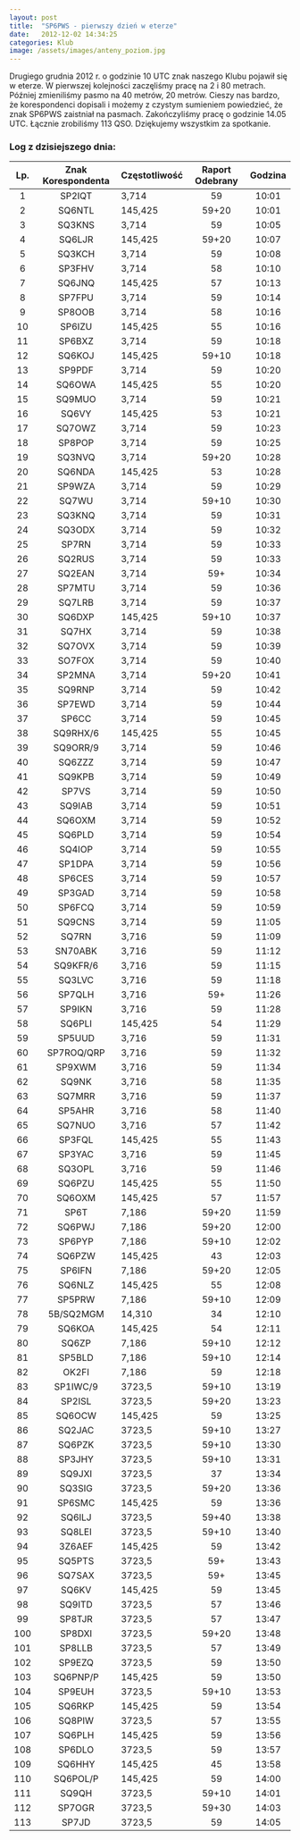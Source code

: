 ```yaml
---
layout: post
title:  "SP6PWS - pierwszy dzień w eterze"
date:   2012-12-02 14:34:25
categories: Klub
image: /assets/images/anteny_poziom.jpg
---
```


Drugiego grudnia 2012 r. o godzinie 10 UTC znak naszego Klubu pojawił się w eterze. W pierwszej kolejności zaczęliśmy pracę na 2 i 80 metrach. Później zmieniliśmy pasmo na 40 metrów, 20 metrów. Cieszy nas bardzo, że korespondenci dopisali i możemy z czystym sumieniem powiedzieć, że znak SP6PWS zaistniał na pasmach. Zakończyliśmy pracę o godzinie 14.05 UTC. Łącznie zrobiliśmy 113 QSO. Dziękujemy wszystkim za spotkanie.

### Log z dzisiejszego dnia:

| Lp. | Znak Korespondenta | Częstotliwość | Raport Odebrany | Godzina |
|:---:|:------------------:|:--------------|:---------------:|:-------:|
| 1   | SP2IQT             | 3,714         | 59              | 10:01   |
| 2   | SQ6NTL             | 145,425       | 59+20           | 10:01   |
| 3   | SQ3KNS             | 3,714         | 59              | 10:05   |
| 4   | SQ6LJR             | 145,425       | 59+20           | 10:07   |
| 5   | SQ3KCH             | 3,714         | 59              | 10:08   |
| 6   | SP3FHV             | 3,714         | 58              | 10:10   |
| 7   | SQ6JNQ             | 145,425       | 57              | 10:13   |
| 8   | SP7FPU             | 3,714         | 59              | 10:14   |
| 9   | SP8OOB             | 3,714         | 58              | 10:16   |
| 10  | SP6IZU             | 145,425       | 55              | 10:16   |
| 11  | SP6BXZ             | 3,714         | 59              | 10:18   |
| 12  | SQ6KOJ             | 145,425       | 59+10           | 10:18   |
| 13  | SP9PDF             | 3,714         | 59              | 10:20   |
| 14  | SQ6OWA             | 145,425       | 55              | 10:20   |
| 15  | SQ9MUO             | 3,714         | 59              | 10:21   |
| 16  | SQ6VY              | 145,425       | 53              | 10:21   |
| 17  | SQ7OWZ             | 3,714         | 59              | 10:23   |
| 18  | SP8POP             | 3,714         | 59              | 10:25   |
| 19  | SQ3NVQ             | 3,714         | 59+20           | 10:28   |
| 20  | SQ6NDA             | 145,425       | 53              | 10:28   |
| 21  | SP9WZA             | 3,714         | 59              | 10:29   |
| 22  | SQ7WU              | 3,714         | 59+10           | 10:30   |
| 23  | SQ3KNQ             | 3,714         | 59              | 10:31   |
| 24  | SQ3ODX             | 3,714         | 59              | 10:32   |
| 25  | SP7RN              | 3,714         | 59              | 10:33   |
| 26  | SQ2RUS             | 3,714         | 59              | 10:33   |
| 27  | SQ2EAN             | 3,714         | 59+             | 10:34   |
| 28  | SP7MTU             | 3,714         | 59              | 10:36   |
| 29  | SQ7LRB             | 3,714         | 59              | 10:37   |
| 30  | SQ6DXP             | 145,425       | 59+10           | 10:37   |
| 31  | SQ7HX              | 3,714         | 59              | 10:38   |
| 32  | SQ7OVX             | 3,714         | 59              | 10:39   |
| 33  | SO7FOX             | 3,714         | 59              | 10:40   |
| 34  | SP2MNA             | 3,714         | 59+20           | 10:41   |
| 35  | SQ9RNP             | 3,714         | 59              | 10:42   |
| 36  | SP7EWD             | 3,714         | 59              | 10:44   |
| 37  | SP6CC              | 3,714         | 59              | 10:45   |
| 38  | SQ9RHX/6           | 145,425       | 55              | 10:45   |
| 39  | SQ9ORR/9           | 3,714         | 59              | 10:46   |
| 40  | SQ6ZZZ             | 3,714         | 59              | 10:47   |
| 41  | SQ9KPB             | 3,714         | 59              | 10:49   |
| 42  | SP7VS              | 3,714         | 59              | 10:50   |
| 43  | SQ9IAB             | 3,714         | 59              | 10:51   |
| 44  | SQ6OXM             | 3,714         | 59              | 10:52   |
| 45  | SQ6PLD             | 3,714         | 59              | 10:54   |
| 46  | SQ4IOP             | 3,714         | 59              | 10:55   |
| 47  | SP1DPA             | 3,714         | 59              | 10:56   |
| 48  | SP6CES             | 3,714         | 59              | 10:57   |
| 49  | SP3GAD             | 3,714         | 59              | 10:58   |
| 50  | SP6FCQ             | 3,714         | 59              | 10:59   |
| 51  | SQ9CNS             | 3,714         | 59              | 11:05   |
| 52  | SQ7RN              | 3,716         | 59              | 11:09   |
| 53  | SN70ABK            | 3,716         | 59              | 11:12   |
| 54  | SQ9KFR/6           | 3,716         | 59              | 11:15   |
| 55  | SQ3LVC             | 3,716         | 59              | 11:18   |
| 56  | SP7QLH             | 3,716         | 59+             | 11:26   |
| 57  | SP9IKN             | 3,716         | 59              | 11:28   |
| 58  | SQ6PLI             | 145,425       | 54              | 11:29   |
| 59  | SP5UUD             | 3,716         | 59              | 11:31   |
| 60  | SP7ROQ/QRP         | 3,716         | 59              | 11:32   |
| 61  | SP9XWM             | 3,716         | 59              | 11:34   |
| 62  | SQ9NK              | 3,716         | 58              | 11:35   |
| 63  | SQ7MRR             | 3,716         | 59              | 11:37   |
| 64  | SP5AHR             | 3,716         | 58              | 11:40   |
| 65  | SQ7NUO             | 3,716         | 57              | 11:42   |
| 66  | SP3FQL             | 145,425       | 55              | 11:43   |
| 67  | SP3YAC             | 3,716         | 59              | 11:45   |
| 68  | SQ3OPL             | 3,716         | 59              | 11:46   |
| 69  | SQ6PZU             | 145,425       | 55              | 11:50   |
| 70  | SQ6OXM             | 145,425       | 57              | 11:57   |
| 71  | SP6T               | 7,186         | 59+20           | 11:59   |
| 72  | SQ6PWJ             | 7,186         | 59+20           | 12:00   |
| 73  | SP6PYP             | 7,186         | 59+10           | 12:02   |
| 74  | SQ6PZW             | 145,425       | 43              | 12:03   |
| 75  | SP6IFN             | 7,186         | 59+20           | 12:05   |
| 76  | SQ6NLZ             | 145,425       | 55              | 12:08   |
| 77  | SP5PRW             | 7,186         | 59+10           | 12:09   |
| 78  | 5B/SQ2MGM          | 14,310        | 34              | 12:10   |
| 79  | SQ6KOA             | 145,425       | 54              | 12:11   |
| 80  | SQ6ZP              | 7,186         | 59+10           | 12:12   |
| 81  | SP5BLD             | 7,186         | 59+10           | 12:14   |
| 82  | OK2FI              | 7,186         | 59              | 12:18   |
| 83  | SP1IWC/9           | 3723,5        | 59+10           | 13:19   |
| 84  | SP2ISL             | 3723,5        | 59+20           | 13:23   |
| 85  | SQ6OCW             | 145,425       | 59              | 13:25   |
| 86  | SQ2JAC             | 3723,5        | 59+10           | 13:27   |
| 87  | SQ6PZK             | 3723,5        | 59+10           | 13:30   |
| 88  | SP3JHY             | 3723,5        | 59+10           | 13:31   |
| 89  | SQ9JXI             | 3723,5        | 37              | 13:34   |
| 90  | SQ3SIG             | 3723,5        | 59+20           | 13:36   |
| 91  | SP6SMC             | 145,425       | 59              | 13:36   |
| 92  | SQ6ILJ             | 3723,5        | 59+40           | 13:38   |
| 93  | SQ8LEI             | 3723,5        | 59+10           | 13:40   |
| 94  | 3Z6AEF             | 145,425       | 59              | 13:42   |
| 95  | SQ5PTS             | 3723,5        | 59+             | 13:43   |
| 96  | SQ7SAX             | 3723,5        | 59+             | 13:45   |
| 97  | SQ6KV              | 145,425       | 59              | 13:45   |
| 98  | SQ9ITD             | 3723,5        | 57              | 13:46   |
| 99  | SP8TJR             | 3723,5        | 57              | 13:47   |
| 100 | SP8DXI             | 3723,5        | 59+20           | 13:48   |
| 101 | SP8LLB             | 3723,5        | 57              | 13:49   |
| 102 | SP9EZQ             | 3723,5        | 59              | 13:50   |
| 103 | SQ6PNP/P           | 145,425       | 59              | 13:50   |
| 104 | SP9EUH             | 3723,5        | 59+10           | 13:53   |
| 105 | SQ6RKP             | 145,425       | 59              | 13:54   |  
| 106 | SQ8PIW             | 3723,5        | 57              | 13:55   |
| 107 | SQ6PLH             | 145,425       | 59              | 13:56   |
| 108 | SP6DLO             | 3723,5        | 59              | 13:57   |
| 109 | SQ6HHY             | 145,425       | 45              | 13:58   |
| 110 | SQ6POL/P           | 145,425       | 59              | 14:00   |
| 111 | SQ9QH              | 3723,5        | 59+10           | 14:01   |
| 112 | SP7OGR             | 3723,5        | 59+30           | 14:03   |
| 113 | SP7JD              | 3723,5        | 59              | 14:05   |

